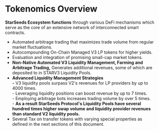 # Tokenomics Overview

**StarSeeds Ecosystem functions** through various DeFi mechanisms which serve as the core of an extensive network of interconnected smart contracts.

* Automated arbitrage trading that maximizes trade volume from regular market fluctuations.
* Autocompounding On-Chain Managed V3 LP tokens for higher yields.
* Evaluation and integration of promising small-cap market tokens.&#x20;
* **Non-Native Automated V3 Liquidity Management, Farming and Arbitrage Trading,** Generates additional revenues, some of which are deposited to in STARV3 Liquidity Pools.&#x20;
* **Advanced Liquidity Management Strategies**\
  **-** V3 liquidity pools surpass V2's revenues for LP providers by up to 4000 times. \
  \- Leveraging liquidity positions can boost revenue by up to 7 times.\
  \- Employing arbitrage bots increases trading volume by over 5 times.\
  \- **As a result StarSeeds Protocol's Liquidity Pools have several hundred times higher swap volume and liquidity provider revenues than standard V2 liquidity pools.**&#x20;
* Several Tax on transfer tokens with varying special properties as defined in the next sections of this document.
